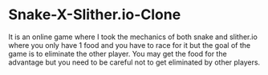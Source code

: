# Snake-X-Slither.io-Clone
It is an online game where I took the mechanics of both snake and slither.io where you only have 1 food and you have to race for it but the goal of the game is to eliminate the other player. You may get the food for the advantage but you need to be careful not to get eliminated by other players.
